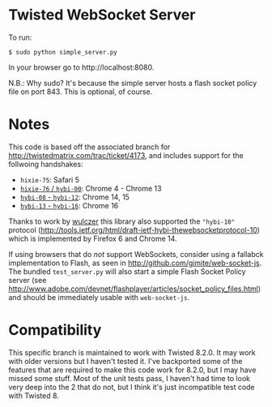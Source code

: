 Twisted WebSocket Server
========================

To run:

    $ sudo python simple_server.py

In your browser go to http://localhost:8080.

N.B.: Why sudo? It's because the simple server hosts a flash socket policy file on port
843. This is optional, of course.

Notes
=====

This code is based off the associated branch for
http://twistedmatrix.com/trac/ticket/4173, and includes support for the follwoing handshakes:

* `hixie-75`: Safari 5
* [`hixie-76` / `hybi-00`](http://tools.ietf.org/html/draft-hixie-thewebsocketprotocol-76): Chrome 4 - Chrome 13
* [`hybi-08` - `hybi-12`](http://tools.ietf.org/html/draft-ietf-hybi-thewebsocketprotocol-12): Chrome 14, 15
* [`hybi-13` - `hybi-16`](http://tools.ietf.org/html/draft-ietf-hybi-thewebsocketprotocol-16): Chrome 16

Thanks to work by [wulczer](https://github.com/wulczer/txWebSocket) this library
also supported the `"hybi-10"` protocol (http://tools.ietf.org/html/draft-ietf-hybi-thewebsocketprotocol-10)
which is implemented by Firefox 6 and Chrome 14.

If using browsers that do *not* support WebSockets, consider using a fallabck
implementation to Flash, as seen in http://github.com/gimite/web-socket-js. The
bundled `test_server.py` will also start a simple Flash Socket Policy server
(see http://www.adobe.com/devnet/flashplayer/articles/socket_policy_files.html)
and should be immediately usable with `web-socket-js`.

Compatibility
=============

This specific branch is maintained to work with Twisted 8.2.0.  It may work
with older versions but I haven't tested it.  I've backported some of the
features that are required to make this code work for 8.2.0, but I may have
missed some stuff. Most of the unit tests pass, I haven't had time to look
very deep into the 2 that do not, but I think it's just incompatible test
code with Twisted 8.
